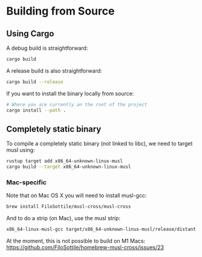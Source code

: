 # Building from Source

## Using Cargo

A debug build is straightforward:

```bash
cargo build
```

A release build is also straightforward:

```bash
cargo build --release
```

If you want to install the binary locally from source:

```bash
# Where you are currently an the root of the project
cargo install --path .
```

## Completely static binary

To compile a completely static binary (not linked to libc), we need to target
musl using:

```bash
rustup target add x86_64-unknown-linux-musl
cargo build --target x86_64-unknown-linux-musl
```

### Mac-specific

Note that on Mac OS X you will need to install musl-gcc:

```bash
brew install FiloSottile/musl-cross/musl-cross
```

And to do a strip (on Mac), use the musl strip:

```bash
x86_64-linux-musl-gcc target/x86_64-unknown-linux-musl/release/distant
```

At the moment, this is not possible to build on M1 Macs: 
https://github.com/FiloSottile/homebrew-musl-cross/issues/23


